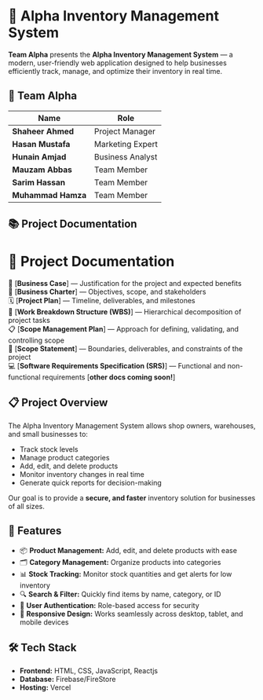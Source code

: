 # 🛒 Alpha Inventory Management System

**Team Alpha** presents the **Alpha Inventory Management System** — a modern, user-friendly web application designed to help businesses efficiently track, manage, and optimize their inventory in real time.

## 🤝 Team Alpha

| Name               | Role               |
|--------------------|--------------------|
| **Shaheer Ahmed**  | Project Manager    |
| **Hasan Mustafa**  |  Marketing Expert  |
| **Hunain Amjad**   | Business Analyst   |
| **Mauzam Abbas**   | Team Member        |
| **Sarim Hassan**    | Team Member        |
| **Muhammad Hamza** | Team Member        |


## 📚 Project Documentation

# 📂 Project Documentation

📑 [**Business Case**] — Justification for the project and expected benefits  
📜 [**Business Charter**] — Objectives, scope, and stakeholders  
🗓 [**Project Plan**] — Timeline, deliverables, and milestones  
🧩 [**Work Breakdown Structure (WBS)**] — Hierarchical decomposition of project tasks  
📋 [**Scope Management Plan**] — Approach for defining, validating, and controlling scope  
📌 [**Scope Statement**] — Boundaries, deliverables, and constraints of the project  
💻 [**Software Requirements Specification (SRS)**] — Functional and non-functional requirements 
    [**other docs coming soon!**]


## 📋 Project Overview

The Alpha Inventory Management System allows shop owners, warehouses, and small businesses to:
- Track stock levels
- Manage product categories
- Add, edit, and delete products
- Monitor inventory changes in real time
- Generate quick reports for decision-making

Our goal is to provide a **secure, and faster** inventory solution for businesses of all sizes.

## 🚀 Features

- 📦 **Product Management:** Add, edit, and delete products with ease  
- 🗂 **Category Management:** Organize products into categories  
- 📊 **Stock Tracking:** Monitor stock quantities and get alerts for low inventory  
- 🔍 **Search & Filter:** Quickly find items by name, category, or ID  
- 🔐 **User Authentication:** Role-based access for security  
- 📱 **Responsive Design:** Works seamlessly across desktop, tablet, and mobile devices  

## 🛠️ Tech Stack

- **Frontend:** HTML, CSS, JavaScript, Reactjs
- **Database:** Firebase/FireStore
- **Hosting:** Vercel  
 
